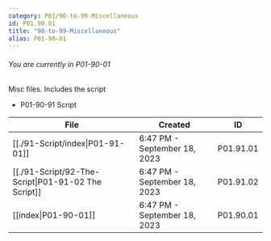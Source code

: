 ```yaml
---
category: P01/90-to-99-Miscellaneous
id: P01.90.01
title: "90-to-99-Miscellaneous"
alias: P01-90-01
---
```

###### You are currently in P01-90-01

Misc files. Includes the script

- P01-90-91 Script

| File                                                                                                                      | Created                      | ID        |
| ------------------------------------------------------------------------------------------------------------------------- | ---------------------------- | --------- |
| [[./91-Script/index\|P01-91-01]]                       | 6:47 PM - September 18, 2023 | P01.91.01 |
| [[./91-Script/92-The-Script\|P01-91-02 The Script]] | 6:47 PM - September 18, 2023 | P01.91.02 |
| [[index\|P01-90-01]]                                 | 6:47 PM - September 18, 2023 | P01.90.01 |


